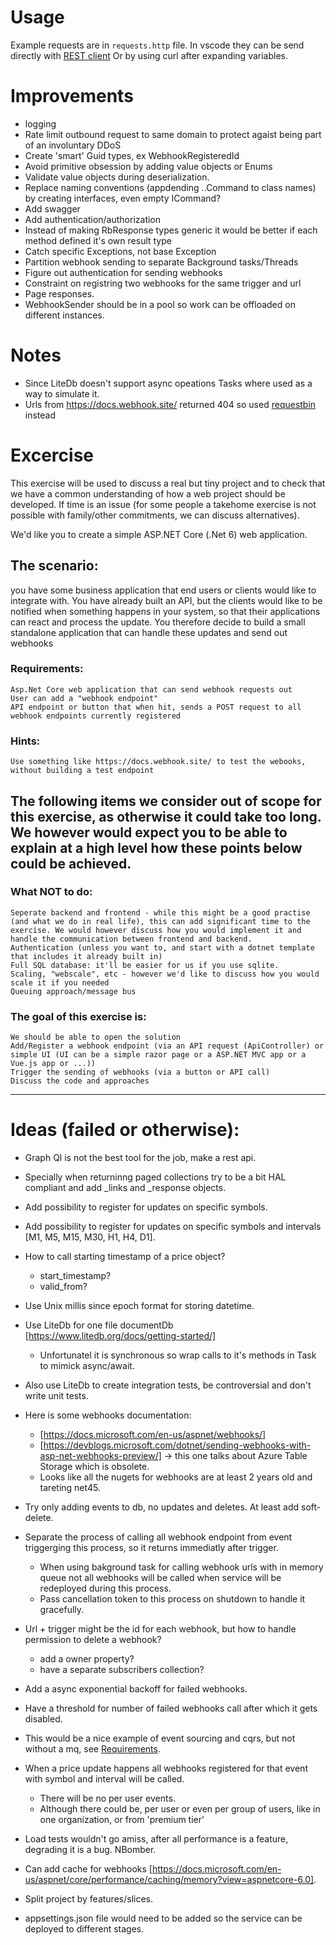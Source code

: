 
# Usage
Example requests are in `requests.http` file.
In vscode they can be send directly with [REST client](https://marketplace.visualstudio.com/items?itemName=humao.rest-client)
Or by using curl after expanding variables.


# Improvements
- logging
- Rate limit outbound request to same domain to protect agaist being part of an involuntary DDoS
- Create 'smart' Guid types, ex WebhookRegisteredId
- Avoid primitive obsession by adding value objects or Enums
- Validate value objects during deserialization.
- Replace naming conventions (appdending ..Command to class names) by creating interfaces, even empty ICommand?
- Add swagger
- Add authentication/authorization
- Instead of making RbResponse types generic it would be better if each method defined it's own result type
- Catch specific Exceptions, not base Exception
- Partition webhook sending to separate Background tasks/Threads
- Figure out authentication for sending webhooks
- Constraint on registring two webhooks for the same trigger and url
- Page responses.
- WebhookSender should be in a pool so work can be offloaded on different instances.


# Notes
- Since LiteDb doesn't support async opeations Tasks where used as a way to simulate it.
- Urls from https://docs.webhook.site/ returned 404 so used [requestbin](https://requestbin.com/r/enpo0mqeo4e/29Tm0yBp3X5W31FnAoudq535XFA) instead


# Excercise

This exercise will be used to discuss a real but tiny project and to check that we have a common understanding of how a web project should be developed.
If time is an issue (for some people a takehome exercise is not possible with family/other commitments, we can discuss alternatives).

We'd like you to create a simple ASP.NET Core (.Net 6) web application.

## The scenario:
you have some business application that end users or clients would like to integrate with.
You have already built an API, but the clients would like to be notified when something happens in your system, so that their applications can react and process the update.
You therefore decide to build a small standalone application that can handle these updates and send out webhooks

### Requirements:

    Asp.Net Core web application that can send webhook requests out
    User can add a "webhook endpoint"
    API endpoint or button that when hit, sends a POST request to all webhook endpoints currently registered

### Hints:

    Use something like https://docs.webhook.site/ to test the webooks, without building a test endpoint

## The following items we consider out of scope for this exercise, as otherwise it could take too long. We however would expect you to be able to explain at a high level how these points below could be achieved.

### What NOT to do:

    Seperate backend and frontend - while this might be a good practise (and what we do in real life), this can add significant time to the exercise. We would however discuss how you would implement it and handle the communication between frontend and backend.
    Authentication (unless you want to, and start with a dotnet template that includes it already built in)
    Full SQL database: it'll be easier for us if you use sqlite.
    Scaling, "webscale", etc - however we'd like to discuss how you would scale it if you needed
    Queuing approach/message bus

### The goal of this exercise is:

    We should be able to open the solution
    Add/Register a webhook endpoint (via an API request (ApiController) or simple UI (UI can be a simple razor page or a ASP.NET MVC app or a Vue.js app or ...))
    Trigger the sending of webhooks (via a button or API call)
    Discuss the code and approaches

***

# Ideas (failed or otherwise):
- Graph Ql is not the best tool for the job, make a rest api.
- Specially when returninng paged collections try to be a bit HAL compliant and add _links and _response objects.
- Add possibility to register for updates on specific symbols.
- Add possibility to register for updates on specific symbols and intervals [M1, M5, M15, M30, H1, H4, D1].
- How to call starting timestamp of a price object?
    - start_timestamp?
    - valid_from?
- Use Unix millis since epoch format for storing datetime.
- Use LiteDb for one file documentDb [https://www.litedb.org/docs/getting-started/]
    - Unfortunatel it is synchronous so wrap calls to it's methods in Task to mimick async/await.
- Also use LiteDb to create integration tests, be controversial and don't write unit tests.
- Here is some webhooks documentation:
    - [https://docs.microsoft.com/en-us/aspnet/webhooks/]
    - [https://devblogs.microsoft.com/dotnet/sending-webhooks-with-asp-net-webhooks-preview/] -> this one talks about Azure Table Storage which is obsolete.
    - Looks like all the nugets for webhooks are at least 2 years old and tareting net45.
- Try only adding events to db, no updates and deletes. At least add soft-delete.
- Separate the process of calling all webhook endpoint from event triggerging this process, so it returns immediatly after trigger.
    - When using bakground task for calling webhook urls with in memory queue not all webhooks will be called when service will be redeployed during this process.
    - Pass cancellation token to this process on shutdown to handle it gracefully.
- Url + trigger might be the id for each webhook, but how to handle permission to delete a webhook?
    - add a owner property?
    - have a separate subscribers collection?
- Add a async exponential backoff for failed webhooks.
- Have a threshold for number of failed webhooks call after which it gets disabled.
- This would be a nice example of event sourcing and cqrs, but not without a mq, see [Requirements](###what-not-to-do).
- When a price update happens all webhooks registered for that event with symbol and interval will be called.
    - There will be no per user events.
    - Although there could be, per user or even per group of users, like in one organization, or from 'premium tier'
- Load tests wouldn't go amiss, after all performance is a feature, degrading it is a bug. NBomber.
- Can add cache for webhooks [https://docs.microsoft.com/en-us/aspnet/core/performance/caching/memory?view=aspnetcore-6.0].

- Split project by features/slices.
- appsettings.json file would need to be added so the service can be deployed to different stages.



